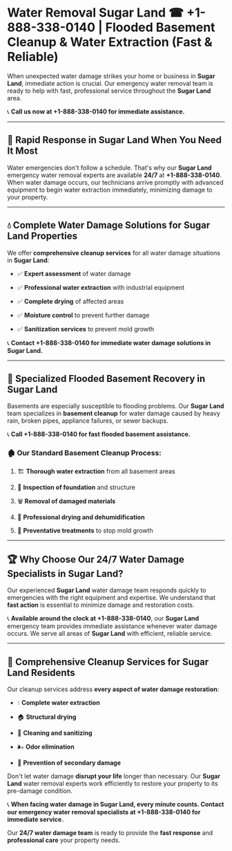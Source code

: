 # Water Removal Sugar Land ☎ +1-888-338-0140 | Flooded Basement Cleanup & Water Extraction (Fast & Reliable)

When unexpected water damage strikes your home or business in **Sugar Land**, immediate action is crucial. Our emergency water removal team is ready to help with fast, professional service throughout the **Sugar Land** area. 

📞 **Call us now at +1-888-338-0140 for immediate assistance.**
---
## 🚀 Rapid Response in Sugar Land When You Need It Most
Water emergencies don't follow a schedule. That's why our **Sugar Land** emergency water removal experts are available **24/7** at **+1-888-338-0140**. When water damage occurs, our technicians arrive promptly with advanced equipment to begin water extraction immediately, minimizing damage to your property.
---
## 💧 Complete Water Damage Solutions for Sugar Land Properties
We offer **comprehensive cleanup services** for all water damage situations in **Sugar Land**:
- ✅ **Expert assessment** of water damage  
- ✅ **Professional water extraction** with industrial equipment  
- ✅ **Complete drying** of affected areas  
- ✅ **Moisture control** to prevent further damage  
- ✅ **Sanitization services** to prevent mold growth  
📞 **Contact +1-888-338-0140 for immediate water damage solutions in Sugar Land.**
---
## 🌊 Specialized Flooded Basement Recovery in Sugar Land
Basements are especially susceptible to flooding problems. Our **Sugar Land** team specializes in **basement cleanup** for water damage caused by heavy rain, broken pipes, appliance failures, or sewer backups. 
📞 **Call +1-888-338-0140 for fast flooded basement assistance.**
### 🏚️ Our Standard Basement Cleanup Process:
1. 🏗️ **Thorough water extraction** from all basement areas  
2. 🔎 **Inspection of foundation** and structure  
3. 🗑️ **Removal of damaged materials**  
4. 💨 **Professional drying and dehumidification**  
5. 🚫 **Preventative treatments** to stop mold growth  
---
## 🏆 Why Choose Our 24/7 Water Damage Specialists in Sugar Land?
Our experienced **Sugar Land** water damage team responds quickly to emergencies with the right equipment and expertise. We understand that **fast action** is essential to minimize damage and restoration costs.
📞 **Available around the clock at +1-888-338-0140**, our **Sugar Land** emergency team provides immediate assistance whenever water damage occurs. We serve all areas of **Sugar Land** with efficient, reliable service.
---
## 🧹 Comprehensive Cleanup Services for Sugar Land Residents
Our cleanup services address **every aspect of water damage restoration**:
- 💧 **Complete water extraction**  
- 🏠 **Structural drying**  
- 🧼 **Cleaning and sanitizing**  
- 🌬️ **Odor elimination**  
- 🚫 **Prevention of secondary damage**  
Don't let water damage **disrupt your life** longer than necessary. Our **Sugar Land** water removal experts work efficiently to restore your property to its pre-damage condition.
📞 **When facing water damage in Sugar Land, every minute counts. Contact our emergency water removal specialists at +1-888-338-0140 for immediate service.**
Our **24/7 water damage team** is ready to provide the **fast response** and **professional care** your property needs.
